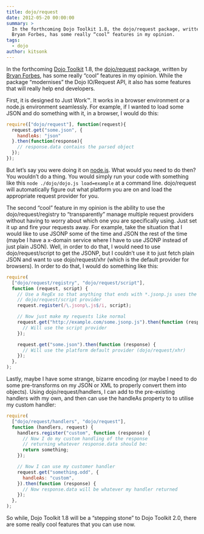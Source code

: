 ```yaml
---
title: dojo/request
date: 2012-05-20 00:00:00
summary: >
  In the forthcoming Dojo Toolkit 1.8, the dojo/request package, written by
  Bryan Forbes, has some really “cool” features in my opinion.
tags:
  - dojo
author: kitsonk
---
```


In the forthcoming [Dojo Toolkit](https://dojotoolkit.org) 1.8, the
[dojo/request](https://dojotoolkit.org/reference-guide/1.8/dojo/request.html)
package, written by [Bryan Forbes](https://www.reigndropsfall.net/), has some
really “cool” features in my opinion. While the package “modernises” the Dojo
IO/Request API, it also has some features that will really help end developers.

First, it is designed to Just Work™. It works in a browser environment or a
node.js environment seamlessly. For example, if I wanted to load some JSON and
do something with it, in a browser, I would do this:

```js
require(["dojo/request"], function(request){
  request.get("some.json", {
    handleAs: "json"
  }.then(function(response){
    // response.data contains the parsed object
  });
});
```

But let’s say you were doing it on [node.js](https://nodejs.org/). What would
you need to do then? You wouldn’t do a thing. You would simply run your code
with something like this `node ./dojo/dojo.js load=example` at a command line.
dojo/request will automatically figure out what platform you are on and load the
appropriate request provider for you.

The second “cool” feature in my opinion is the ability to use the
dojo/request/registry to “transparently” manage multiple request providers
without having to worry about which one you are specifically using. Just set it
up and fire your requests away. For example, take the situation that I would
like to use JSONP some of the time and JSON the rest of the time (maybe I have a
x-domain service where I have to use JSONP instead of just plain JSON). Well, in
order to do that, I would need to use dojo/request/script to get the JSONP, but
I couldn’t use it to just fetch plain JSON and want to use dojo/request/xhr
(which is the default provider for browsers). In order to do that, I would do
something like this:

```js
require(
  ["dojo/request/registry", "dojo/request/script"],
  function (request, script) {
    // Use a RegEx so that anything that ends with *.jsonp.js uses the
    // dojo/request/script provider
    request.register(/\.jsonp\.js$/i, script);

    // Now just make my requests like normal
    request.get("http://example.com/some.jsonp.js").then(function (response) {
      // Will use the script provider
    });

    request.get("some.json").then(function (response) {
      // Will use the platform default provider (dojo/request/xhr)
    });
  },
);
```

Lastly, maybe I have some strange, bizarre encoding (or maybe I need to do some
pre-transforms on my JSON or XML to properly convert them into objects). Using
dojo/request/handlers, I can add to the pre-existing handlers with my own, and
then can use the handleAs property to to utilise my custom handler:

```js
require(
  ["dojo/request/handlers", "dojo/request"],
  function (handlers, request) {
    handlers.register("custom", function (response) {
      // Now I do my custom handling of the response
      // returning whatever response.data should be:
      return something;
    });

    // Now I can use my customer handler
    request.get("something.odd", {
      handleAs: "custom",
    }).then(function (response) {
      // Now response.data will be whatever my handler returned
    });
  },
);
```

So while, Dojo Toolkit 1.8 will be a “stepping stone” to Dojo Toolkit 2.0, there
are some really cool features that you can use now.
